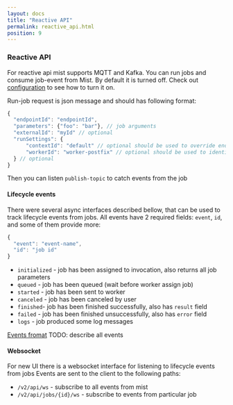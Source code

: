 ```yaml
---
layout: docs
title: "Reactive API"
permalink: reactive_api.html
position: 9
---
```

### Reactive API

For reactive api mist supports MQTT and Kafka.
You can run jobs and consume job-event from Mist.
By default it is turned off. Check out [configuration](/mist-docs/configuration.html) to see how to turn it on.

Run-job request is json message and should has following format:
```js
{
  "endpointId": "endpointId",
  "parameters": {"foo": "bar"}, // job arguments
  "externalId": "myId" // optional
  "runSettings": {
      "contextId": "default" // optional should be used to override endpoint context
      "workerId": "worker-postfix" // optional should be used to identify worker by this postfix
  } // optional
}
```
Then you can listen `publish-topic` to catch events from the job

#### Lifecycle events

There were several async interfaces described bellow, that can be used to track lifecycle events from jobs.
All events have 2 required fields: `event`, `id`, and some of them provide more:
```js
{
  "event": "event-name",
  "id": "job id"
}
```

- `initialized` - job has been assigned to invocation, also returns all job parameters
- `queued` - job has been queued (wait before worker assign job)
- `started` - job has been sent to worker
- `canceled` - job has been canceled by user
- `finished`- job has been finished successfully, also has `result` field
- `failed` - job has been finished unsuccessfully, also has `error` field
- `logs` - job produced some log messages

[Events fromat](https://github.com/Hydrospheredata/mist/blob/master/mist/master/src/main/scala/io/hydrosphere/mist/master/Messages.scala#L28)
TODO: describe all events


#### Websocket

For new UI there is a websocket interface for listening to lifecycle events from jobs
Events are sent to the client to the following paths:
- `/v2/api/ws` - subscribe to all events from mist
- `/v2/api/jobs/{id}/ws` - subscribe to events from particular job

